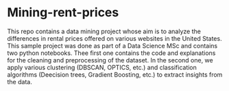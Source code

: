 # Mining-rent-prices
This repo contains a data mining project whose aim is to analyze the differences in rental prices offered on various websites in the United States. This sample project was done as part of a Data Science MSc and contains two python notebooks. Thee first one contains the code and explanations for the cleaning and preprocessing of the dataset. In the second one, we apply various clustering (DBSCAN, OPTICS, etc.) and classification algorithms (Deecision trees, Gradient Boosting, etc.) to extract insights from the data.
